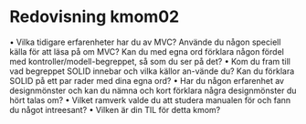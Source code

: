---
---
Redovisning kmom02
=========================

•	Vilka tidigare erfarenheter har du av MVC? Använde du någon speciell källa för att läsa på om MVC? Kan du med egna ord förklara någon fördel med kontroller/modell-begreppet, så som du ser på det?
•	Kom du fram till vad begreppet SOLID innebar och vilka källor an-vände du? Kan du förklara SOLID på ett par rader med dina egna ord?
•	Har du någon erfarenhet av designmönster och kan du nämna och kort förklara några designmönster du hört talas om?
•	Vilket ramverk valde du att studera manualen för och fann du något intreesant?
•	Vilken är din TIL för detta kmom?
